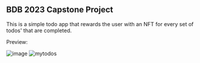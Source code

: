 ## BDB 2023 Capstone Project

This is a simple todo app that rewards the user with an NFT for every set of todos' that are completed.

Preview:

![image](https://user-images.githubusercontent.com/48127785/213878588-464cc3f9-e278-4f6d-b928-423707b9b36c.png)
![mytodos](https://user-images.githubusercontent.com/48127785/213878592-15b7087a-eb47-453f-840f-253f65a66ff6.gif)

